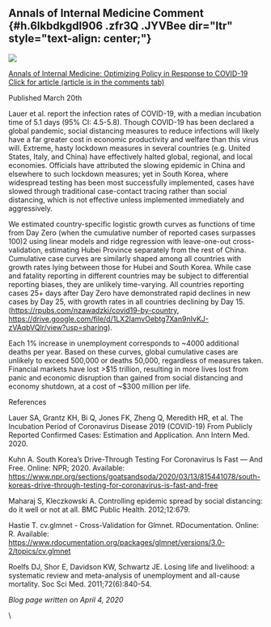 
Annals of Internal Medicine Comment {#h.6lkbdkgdl906 .zfr3Q .JYVBee dir="ltr" style="text-align: center;"}
-----------------------------------

[![](https://lh5.googleusercontent.com/U4ImyrzRDfvnQn0I8rOprzSzHUSNQ4PxbQd6DgJlhFZQ3rJMGQPJzcgutk_-0VrzbDV3ohvRf1jmqSRL4vdefygDMfIXNDzD2ruZI3AHuZyFgeGgybJk=w1280)](https://www.google.com/url?q=https%3A%2F%2Fredcap.med.usc.edu%2Fsurveys%2F%3Fs%3DJ7KEL4YTKT&sa=D&sntz=1&usg=AFQjCNGgmJPVlIxKzdq9Pd16K5HC0kstRQ)

[Annals of Internal Medicine: Optimizing Policy in Response to COVID-19
Click for article (article is in the comments
tab)](https://www.google.com/url?q=https%3A%2F%2Fannals.org%2Faim%2Ffullarticle%2F2762808%2Fincubation-period-coronavirus-disease-2019-covid-19-from-publicly-reported%23article-top&sa=D&sntz=1&usg=AFQjCNFgAj6WPSNgPTch3kdJClh1EwPJwQ)

Published March 20th

Lauer et al. report the infection rates of COVID-19, with a median
incubation time of 5.1 days (95% CI: 4.5-5.8). Though COVID-19 has been
declared a global pandemic, social distancing measures to reduce
infections will likely have a far greater cost in economic productivity
and welfare than this virus will. Extreme, hasty lockdown measures in
several countries (e.g. United States, Italy, and China) have
effectively halted global, regional, and local economies. Officials have
attributed the slowing epidemic in China and elsewhere to such lockdown
measures; yet in South Korea, where widespread testing has been most
successfully implemented, cases have slowed through traditional
case-contact tracing rather than social distancing, which is not
effective unless implemented immediately and aggressively.

We estimated country-specific logistic growth curves as functions of
time from Day Zero (when the cumulative number of reported cases
surpasses 100)2 using linear models and ridge regression with
leave-one-out cross-validation, estimating Hubei Province separately
from the rest of China. Cumulative case curves are similarly shaped
among all countries with growth rates lying between those for Hubei and
South Korea. While case and fatality reporting in different countries
may be subject to differential reporting biases, they are unlikely
time-varying. All countries reporting cases 25+ days after Day Zero have
demonstrated rapid declines in new cases by Day 25, with growth rates in
all countries declining by Day 15.
(https://rpubs.com/nzawadzki/covid19-by-country,
https://drive.google.com/file/d/1LX2IamvOebtg7Xan9nIvKJ-zVAqbVQlr/view?usp=sharing).

Each 1% increase in unemployment corresponds to \~4000 additional deaths
per year. Based on these curves, global cumulative cases are unlikely to
exceed 500,000 or deaths 50,000, regardless of measures taken. Financial
markets have lost \>\$15 trillion, resulting in more lives lost from
panic and economic disruption than gained from social distancing and
economy shutdown, at a cost of \~\$300 million per life.

References

Lauer SA, Grantz KH, Bi Q, Jones FK, Zheng Q, Meredith HR, et al. The
Incubation Period of Coronavirus Disease 2019 (COVID-19) From Publicly
Reported Confirmed Cases: Estimation and Application. Ann Intern Med.
2020.

Kuhn A. South Korea’s Drive-Through Testing For Coronavirus Is Fast —
And Free. Online: NPR; 2020. Available:
https://www.npr.org/sections/goatsandsoda/2020/03/13/815441078/south-koreas-drive-through-testing-for-coronavirus-is-fast-and-free

Maharaj S, Kleczkowski A. Controlling epidemic spread by social
distancing: do it well or not at all. BMC Public Health. 2012;12:679.

Hastie T. cv.glmnet - Cross-Validation for Glmnet. RDocumentation.
Online: R. Available:
https://www.rdocumentation.org/packages/glmnet/versions/3.0-2/topics/cv.glmnet

Roelfs DJ, Shor E, Davidson KW, Schwartz JE. Losing life and livelihood:
a systematic review and meta-analysis of unemployment and all-cause
mortality. Soc Sci Med. 2011;72(6):840-54.

*Blog page written on April 4, 2020*

\
